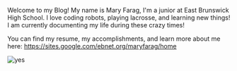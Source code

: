 Welcome to my Blog! My name is Mary Farag, I'm a junior at East Brunswick High School. I love coding robots, playing lacrosse, and learning new things! I am currently documenting my life during these crazy times! 

You can find my resume, my accomplishments, and learn more about me here: https://sites.google.com/ebnet.org/maryfarag/home

![yes]({{site.baseurl}}/yes.png)




 
